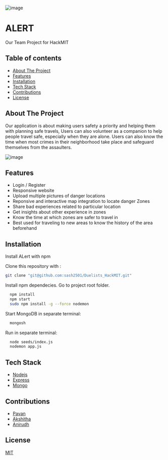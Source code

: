 ![image](https://user-images.githubusercontent.com/47408756/133932840-a3120dd1-12f4-45d1-8a9a-882499e6fcdb.png)

# ALERT

Our Team Project for HackMIT

## Table of contents
* [About The Project](#about-the-project)
* [Features](#features)
* [Installation](#installation)
* [Tech Stack](#tech-stack)
* [Contributions](#Contributions)
* [License](#license)

## About The Project

Our application is about making users safety a priority and helping them with planning safe travels, Users can also volunteer as a companion to help people travel safe, especially when they are alone. Users can also know the time when most crimes in their neighborhood take place and safeguard themselves from the assaulters.

![image](https://user-images.githubusercontent.com/47408756/133933663-2ed71704-3339-495b-be81-3dbfd088cf10.png)

## Features 

- Login / Register
- Responsive website
- Upload multiple pictures of danger locations
- Reponsive and interactive map integration to locate danger Zones
- Share bad experiences related to particular location
- Get insights about other experience in zones
- Know the time at which zones are safer to travel in
- Best used for traveling to new areas to know the history of the area beforehand

## Installation

Install ALert with npm

Clone this repository with :
```bash
git clone "git@github.com:sash2501/Duelists_HackMIT.git"
```

Install npm dependecies. Go to project root folder.

```bash
  npm install
  npm start
  sudo npm install -g --force nodemon
```

Start MongoDB in separate terminal:
```bash
  mongosh
```
Run in separate terminal:
```bash
  node seeds/index.js
  nodemon app.js
```


## Tech Stack

- [Nodejs](https://nodejs.org/en/)
- [Express](https://expressjs.com/)
- [Mongo](https://www.mongodb.com/)


## Contributions

- [Pavan](https://github.com/pavanbsp)
- [Akshitha](https://github.com/ahtihska)
- [Anirudh](https://github.com/chamala-anirudh)

## License

[MIT](https://choosealicense.com/licenses/mit/)
